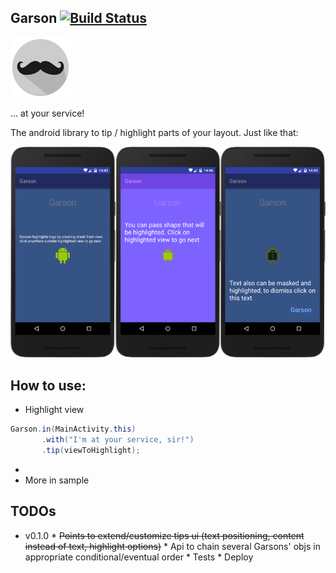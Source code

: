 
Garson [![Build Status](https://travis-ci.org/kirussell/Garson.svg?branch=master)](https://travis-ci.org/kirussell/Garson)
---
![](/sample/src/main/res/mipmap-xhdpi/ic_launcher.png)

... at your service!

The android library to tip / highlight parts of your layout.
Just like that:

![](assets/screenshots/garson_sample_screenshots.png)

How to use:
---
- Highlight view
```java
Garson.in(MainActivity.this)
       .with("I'm at your service, sir!")
       .tip(viewToHighlight);
```
-
- More in sample

TODOs
---
* v0.1.0
       * ~~Points to extend/customize tips ui (text positioning, content instead of text, highlight options)~~
       * Api to chain several Garsons' objs in appropriate conditional/eventual order
       * Tests
       * Deploy
